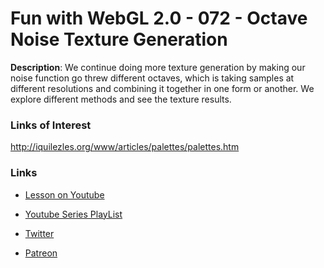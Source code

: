 # Fun with WebGL 2.0 - 072 - Octave Noise Texture Generation
**Description**:
We continue doing more texture generation by making our noise function go threw different octaves, which is taking samples at different resolutions and combining it together in one form or another. We explore different methods and see the texture results.

### Links of Interest
http://iquilezles.org/www/articles/palettes/palettes.htm


### Links
* [Lesson on Youtube](https://youtu.be/PYRo9LoLbTM)
* [Youtube Series PlayList](https://www.youtube.com/playlist?list=PLMinhigDWz6emRKVkVIEAaePW7vtIkaIF)

* [Twitter](https://twitter.com/SketchpunkLabs)
* [Patreon](https://www.patreon.com/sketchpunk)